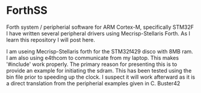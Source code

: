 # ForthSS
Forth system / peripherial software for ARM Cortex-M, specifically STM32F
I have written several peripheral drivers using Mecrisp-Stellaris Forth. As I learn this repository I will post here.

I am useing Mecrisp-Stellaris forth for the STM32f429 disco with 8MB ram. I am also using e4thcom to communicate from my laptop. This makes '#include' work properly. The primary reason for presenting this is to provide an example for initiating the sdram. This has been tested using the bin file prior to speeding up the clock. I suspect it will work afterward as it is a direct translation from the peripherial examples given in C. 
Buster42


